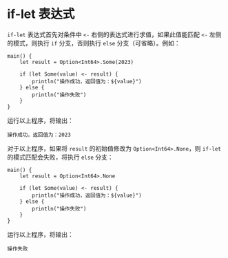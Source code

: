 # if-let 表达式

`if-let` 表达式首先对条件中 `<-` 右侧的表达式进行求值，如果此值能匹配 `<-` 左侧的模式，则执行 `if` 分支，否则执行 `else` 分支（可省略）。例如：

<!-- verify -->

```cangjie
main() {
    let result = Option<Int64>.Some(2023)

    if (let Some(value) <- result) {
        println("操作成功，返回值为：${value}")
    } else {
        println("操作失败")
    }
}
```

运行以上程序，将输出：

```text
操作成功，返回值为：2023
```

对于以上程序，如果将 `result` 的初始值修改为 `Option<Int64>.None`，则 `if-let` 的模式匹配会失败，将执行 `else` 分支：

<!-- verify -->

```cangjie
main() {
    let result = Option<Int64>.None

    if (let Some(value) <- result) {
        println("操作成功，返回值为：${value}")
    } else {
        println("操作失败")
    }
}
```

运行以上程序，将输出：

```text
操作失败
```
